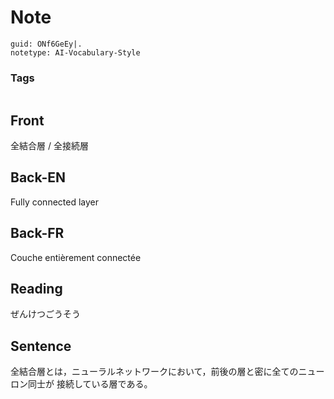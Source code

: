 # Note
```
guid: ONf6GeEy|.
notetype: AI-Vocabulary-Style
```

### Tags
```
```

## Front
全結合層 / 全接続層

## Back-EN
Fully connected layer

## Back-FR
Couche entièrement connectée

## Reading
ぜんけつごうそう

## Sentence
全結合層とは，ニューラルネットワークにおいて，前後の層と密に全てのニューロン同士が 接続している層である。
